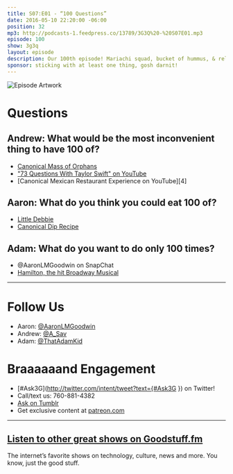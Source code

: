```yaml
---
title: S07:E01 - “100 Questions”
date: 2016-05-10 22:20:00 -06:00
position: 32
mp3: http://podcasts-1.feedpress.co/13789/3G3Q%20-%20S07E01.mp3
episode: 100
show: 3g3q
layout: episode
description: Our 100th episode! Mariachi squad, bucket of hummus, & relationship chicken.
sponsor: sticking with at least one thing, gosh darnit!
---
```


![Episode Artwork][1]

# Questions

## Andrew: What would be the most inconvenient thing to have 100 of?

* [Canonical Mass of Orphans][2]
* ["73 Questions With Taylor Swift" on YouTube][3]
* [Canonical Mexican Restaurant Experience on YouTube][4]

## Aaron: What do you think you could eat 100 of?

* [Little Debbie][5]
* [Canonical Dip Recipe][6]

## Adam: What do you want to do only 100 times?

* @AaronLMGoodwin on SnapChat
* [Hamilton, the hit Broadway Musical][7]

***

# Follow Us
* Aaron: [@AaronLMGoodwin](http://twitter.com/aaronlmgoodwin)
* Andrew: [@A_Sav](http://twitter.com/a_sav)
* Adam: [@ThatAdamKid](http://twitter.com/thatadamkid)

# Braaaaaand Engagement
* [#Ask3G](http://twitter.com/intent/tweet?text={#Ask3G }) on Twitter!
* Call/text us: 760-881-4382
* [Ask on Tumblr](http://3g3q.co/ask)
* Get exclusive content at [patreon.com](http://www.patreon.com/3g3q)

***

## [Listen to other great shows on Goodstuff.fm](http://goodstuff.fm/)
The internet’s favorite shows on technology, culture, news and more. You know, just the good stuff.

[1]: http://l.gdwn.co/11IRv.jpg
[2]: https://youtu.be/hEQDllvuy1I
[3]: https://www.youtube.com/watch?v=XnbCSboujF4
[5]: http://www.littledebbie.com/1
[6]: http://www.foodnetwork.com/recipes/alton-brown/hummus-for-real-recipe.html
[7]: http://bit.ly/1UOoERI
[8]: http://twitter.com/aaronlmgoodwin
[9]: http://twitter.com/a_sav
[10]: http://twitter.com/thatadamkid
[11]: http://3g3q.co/ask
[12]: http://www.patreon.com/3g3q
[13]: http://goodstuff.fm/3g3q/
